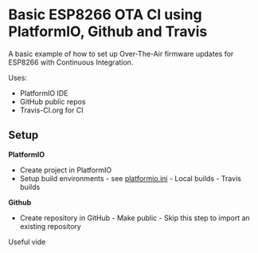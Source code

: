 # Basic ESP8266 OTA CI using PlatformIO, Github and Travis
 A basic example of how to set up Over-The-Air firmware updates for ESP8266 with Continuous Integration.
 
Uses:
 - PlatformIO IDE
 - GitHub public repos
 - Travis-CI.org for CI

## Setup
**PlatformIO**
 - Create project in PlatformIO
 - Setup build environments - see [platformio.ini](https://github.com/csgregg/csg-esp8266-rota/blob/master/platformio.ini)
		 - Local builds
		 - Travis builds 

**Github**
 - Create repository in GitHub 
		 - Make public
		 - Skip this step to import an existing repository

Useful vide

<!--stackedit_data:
eyJoaXN0b3J5IjpbLTExODUxOTg5MDYsMTAwMDg4NjY0MCwtNT
Y4MDg4OTI5LC0xMTc1MzEzNDU5LC0xNjUxODUzMF19
-->